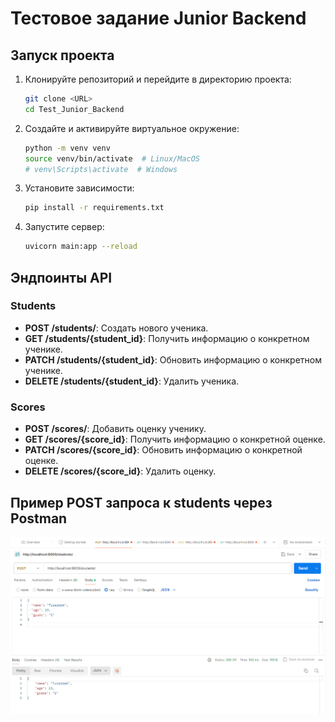 # Тестовое задание Junior Backend 

## Запуск проекта

1. Клонируйте репозиторий и перейдите в директорию проекта:
    ```bash
    git clone <URL>
    cd Test_Junior_Backend
    ```

2. Создайте и активируйте виртуальное окружение:
    ```bash
    python -m venv venv
    source venv/bin/activate  # Linux/MacOS
    # venv\Scripts\activate  # Windows
    ```

3. Установите зависимости:
    ```bash
    pip install -r requirements.txt
    ```

4. Запустите сервер:
    ```bash
    uvicorn main:app --reload
    ```

## Эндпоинты API

### Students
- **POST /students/**: Создать нового ученика.
- **GET /students/{student_id}**: Получить информацию о конкретном ученике.
- **PATCH /students/{student_id}**: Обновить информацию о конкретном ученике.
- **DELETE /students/{student_id}**: Удалить ученика.

### Scores
- **POST /scores/**: Добавить оценку ученику.
- **GET /scores/{score_id}**: Получить информацию о конкретной оценке.
- **PATCH /scores/{score_id}**: Обновить информацию о конкретной оценке.
- **DELETE /scores/{score_id}**: Удалить оценку.

## Пример POST запроса к students через Postman
![Пример запроса](./Example_request_postman.png)
